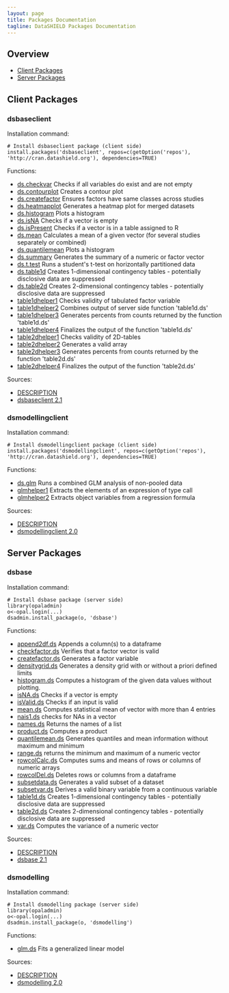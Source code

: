 ```yaml
---
layout: page
title: Packages Documentation
tagline: DataSHIELD Packages Documentation
---
```


## Overview

* [Client Packages](#client)
* [Server Packages](#server)



<a name="client"> </a>
## Client Packages

### dsbaseclient

Installation command:

	# Install dsbaseclient package (client side)
	install.packages('dsbaseclient', repos=c(getOption('repos'), 'http://cran.datashield.org'), dependencies=TRUE)

Functions:


* [ds.checkvar](dsbaseclient/ds.checkvar.html) Checks if all variables do exist and are not empty
* [ds.contourplot](dsbaseclient/ds.contourplot.html) Creates a contour plot
* [ds.createfactor](dsbaseclient/ds.createfactor.html) Ensures factors have same classes across studies
* [ds.heatmapplot](dsbaseclient/ds.heatmapplot.html) Generates a heatmap plot for merged datasets
* [ds.histogram](dsbaseclient/ds.histogram.html) Plots a histogram
* [ds.isNA](dsbaseclient/ds.isNA.html) Checks if a vector is empty
* [ds.isPresent](dsbaseclient/ds.isPresent.html) Checks if a vector is in a table assigned to R
* [ds.mean](dsbaseclient/ds.mean.html) Calculates a mean of a given vector (for several studies separately or combined)
* [ds.quantilemean](dsbaseclient/ds.quantilemean.html) Plots a histogram
* [ds.summary](dsbaseclient/ds.summary.html) Generates the summary of a numeric or factor vector
* [ds.t.test](dsbaseclient/ds.t.test.html) Runs a student's t-test on horizontally partitioned data
* [ds.table1d](dsbaseclient/ds.table1d.html) Creates 1-dimensional contingency tables - potentially disclosive data are suppressed
* [ds.table2d](dsbaseclient/ds.table2d.html) Creates 2-dimensional contingency tables - potentially disclosive data are suppressed
* [table1dhelper1](dsbaseclient/table1dhelper1.html) Checks validity of tabulated factor variable
* [table1dhelper2](dsbaseclient/table1dhelper2.html) Combines output of server side function 'table1d.ds'
* [table1dhelper3](dsbaseclient/table1dhelper3.html) Generates percents from counts returned by the function 'table1d.ds'
* [table1dhelper4](dsbaseclient/table1dhelper4.html) Finalizes the output of the function 'table1d.ds'
* [table2dhelper1](dsbaseclient/table2dhelper1.html) Checks validity of 2D-tables
* [table2dhelper2](dsbaseclient/table2dhelper2.html) Generates a valid array
* [table2dhelper3](dsbaseclient/table2dhelper3.html) Generates percents from counts returned by the function 'table2d.ds'
* [table2dhelper4](dsbaseclient/table2dhelper4.html) Finalizes the output of the function 'table2d.ds'

Sources:

* [DESCRIPTION](https://raw.github.com/datashield/dsbaseclient/2.1/DESCRIPTION)
* [dsbaseclient 2.1](https://github.com/datashield/dsbaseclient/tree/2.1)


### dsmodellingclient

Installation command:

	# Install dsmodellingclient package (client side)
	install.packages('dsmodellingclient', repos=c(getOption('repos'), 'http://cran.datashield.org'), dependencies=TRUE)

Functions:


* [ds.glm](dsmodellingclient/ds.glm.html) Runs a combined GLM analysis of non-pooled data
* [glmhelper1](dsmodellingclient/glmhelper1.html) Extracts the elements of an expression of type call
* [glmhelper2](dsmodellingclient/glmhelper2.html) Extracts object variables from a regression formula

Sources:

* [DESCRIPTION](https://raw.github.com/datashield/dsmodellingclient/2.0/DESCRIPTION)
* [dsmodellingclient 2.0](https://github.com/datashield/dsmodellingclient/tree/2.0)


<a name="server"> </a>
## Server Packages

### dsbase

Installation command:

	# Install dsbase package (server side)
	library(opaladmin)
	o<-opal.login(...)
	dsadmin.install_package(o, 'dsbase')

Functions:


* [append2df.ds](dsbase/append2df.ds.html) Appends a column(s) to a dataframe
* [checkfactor.ds](dsbase/checkfactor.ds.html) Verifies that a factor vector is valid
* [createfactor.ds](dsbase/createfactor.ds.html) Generates a factor variable
* [densitygrid.ds](dsbase/densitygrid.ds.html) Generates a density grid with or without a priori defined limits
* [histogram.ds](dsbase/histogram.ds.html) Computes a histogram of the given data values without plotting.
* [isNA.ds](dsbase/isNA.ds.html) Checks if a vector is empty
* [isValid.ds](dsbase/isValid.ds.html) Checks if an input is valid
* [mean.ds](dsbase/mean.ds.html) Computes statistical mean of vector with more than 4 entries
* [nais1.ds](dsbase/nais1.ds.html) checks for NAs in a vector
* [names.ds](dsbase/names.ds.html) Returns the names of a list
* [product.ds](dsbase/product.ds.html) Computes a product
* [quantilemean.ds](dsbase/quantilemean.ds.html) Generates quantiles and mean information without maximum and minimum
* [range.ds](dsbase/range.ds.html) returns the minimum and maximum of a numeric vector
* [rowcolCalc.ds](dsbase/rowcolCalc.ds.html) Computes sums and means of rows or columns of numeric arrays
* [rowcolDel.ds](dsbase/rowcolDel.ds.html) Deletes rows or columns from a dataframe
* [subsetdata.ds](dsbase/subsetdata.ds.html) Generates a valid subset of a dataset
* [subsetvar.ds](dsbase/subsetvar.ds.html) Derives a valid binary variable from a continuous variable
* [table1d.ds](dsbase/table1d.ds.html) Creates 1-dimensional contingency tables - potentially disclosive data are suppressed
* [table2d.ds](dsbase/table2d.ds.html) Creates 2-dimensional contingency tables - potentially disclosive data are suppressed
* [var.ds](dsbase/var.ds.html) Computes the variance of a numeric vector

Sources:

* [DESCRIPTION](https://raw.github.com/datashield/dsbase/2.1/DESCRIPTION)
* [dsbase 2.1](https://github.com/datashield/dsbase/tree/2.1)


### dsmodelling

Installation command:

	# Install dsmodelling package (server side)
	library(opaladmin)
	o<-opal.login(...)
	dsadmin.install_package(o, 'dsmodelling')

Functions:


* [glm.ds](dsmodelling/glm.ds.html) Fits a generalized linear model

Sources:

* [DESCRIPTION](https://raw.github.com/datashield/dsmodelling/2.0/DESCRIPTION)
* [dsmodelling 2.0](https://github.com/datashield/dsmodelling/tree/2.0)
